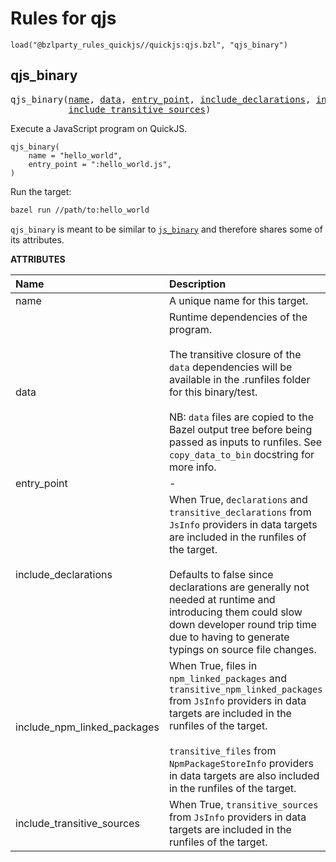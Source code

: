 <!-- Generated with Stardoc: http://skydoc.bazel.build -->


# Rules for qjs

```starlark
load("@bzlparty_rules_quickjs//quickjs:qjs.bzl", "qjs_binary")
```


<a id="qjs_binary"></a>

## qjs_binary

<pre>
qjs_binary(<a href="#qjs_binary-name">name</a>, <a href="#qjs_binary-data">data</a>, <a href="#qjs_binary-entry_point">entry_point</a>, <a href="#qjs_binary-include_declarations">include_declarations</a>, <a href="#qjs_binary-include_npm_linked_packages">include_npm_linked_packages</a>,
           <a href="#qjs_binary-include_transitive_sources">include_transitive_sources</a>)
</pre>

Execute a JavaScript program on QuickJS.

```starlark
qjs_binary(
    name = "hello_world",
    entry_point = ":hello_world.js",
)
```

Run the target:

```bash
bazel run //path/to:hello_world
```

`qjs_binary` is meant to be similar to [`js_binary`]() and therefore shares some of its attributes.


**ATTRIBUTES**


| Name  | Description | Type | Mandatory | Default |
| :------------- | :------------- | :------------- | :------------- | :------------- |
| <a id="qjs_binary-name"></a>name |  A unique name for this target.   | <a href="https://bazel.build/concepts/labels#target-names">Name</a> | required |  |
| <a id="qjs_binary-data"></a>data |  Runtime dependencies of the program.<br><br>        The transitive closure of the <code>data</code> dependencies will be available in         the .runfiles folder for this binary/test.<br><br>        NB: <code>data</code> files are copied to the Bazel output tree before being passed         as inputs to runfiles. See <code>copy_data_to_bin</code> docstring for more info.   | <a href="https://bazel.build/concepts/labels">List of labels</a> | optional | <code>[]</code> |
| <a id="qjs_binary-entry_point"></a>entry_point |  -   | <a href="https://bazel.build/concepts/labels">Label</a> | required |  |
| <a id="qjs_binary-include_declarations"></a>include_declarations |  When True, <code>declarations</code> and <code>transitive_declarations</code> from <code>JsInfo</code> providers in data targets are included in the runfiles of the target.<br><br>        Defaults to false since declarations are generally not needed at runtime and introducing them could slow down developer round trip         time due to having to generate typings on source file changes.   | Boolean | optional | <code>False</code> |
| <a id="qjs_binary-include_npm_linked_packages"></a>include_npm_linked_packages |  When True, files in <code>npm_linked_packages</code> and <code>transitive_npm_linked_packages</code> from <code>JsInfo</code> providers in data targets are included in the runfiles of the target.<br><br>        <code>transitive_files</code> from <code>NpmPackageStoreInfo</code> providers in data targets are also included in the runfiles of the target.   | Boolean | optional | <code>True</code> |
| <a id="qjs_binary-include_transitive_sources"></a>include_transitive_sources |  When True, <code>transitive_sources</code> from <code>JsInfo</code> providers in data targets are included in the runfiles of the target.   | Boolean | optional | <code>True</code> |


